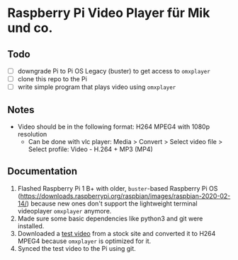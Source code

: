 # Raspberry Pi Video Player für Mik und co.
## Todo
- [ ] downgrade Pi to Pi OS Legacy (buster) to get access to `omxplayer`
- [ ] clone this repo to the Pi
- [ ] write simple program that plays video using `omxplayer`

## Notes
- Video should be in the following format: H264 MPEG4 with 1080p resolution
  - Can be done with vlc player: Media > Convert > Select video file > Select profile: Video - H.264 + MP3 (MP4)
 
## Documentation
1. Flashed Raspberry Pi 1 B+ with older, `buster`-based Raspberry Pi OS (https://downloads.raspberrypi.org/raspbian/images/raspbian-2020-02-14/) because new ones don't support the lightweight terminal videoplayer `omxplayer` anymore.
2. Made sure some basic dependencies like python3 and git were installed.
3. Downloaded a [test video](testvideo.mp4) from a stock site and converted it to H264 MPEG4 because `omxplayer` is optimized for it.
4. Synced the test video to the Pi using git.
